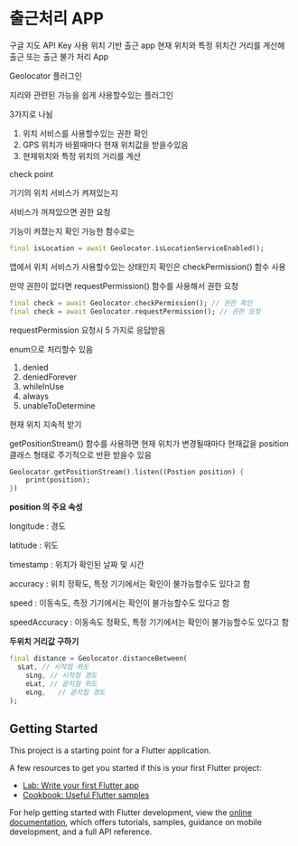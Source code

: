 # 출근처리 APP

구글 지도 API Key 사용 위치 기반 출근 app
현재 위치와 특정 위치간 거리를 계산해 출근 또는 출근 불가 처리 App

Geolocator 플러그인

지리와 관련된 가능을 쉽게 사용할수있는 플러그인

3가지로 나뉨

1. 위치 서비스를 사용할수있는 권한 확인
2. GPS 위치가 바뀔때마다 현재 위치값을 받을수있음
3. 현재위치와 특정 위치의 거리를 계산

check point

기기의 위치 서비스가 켜져있는지

서비스가 꺼져있으면 권한 요청

기능이 켜졌는지 확인 가능한 함수로는

```dart
final isLocation = await Geolocator.isLocationServiceEnabled();
```

앱에서 위치 서비스가 사용할수있는 상태인지 확인은 checkPermission() 함수 사용

만약 권한이 없다면 requestPermission() 함수를 사용해서 권한 요청

```dart
final check = await Geolocator.checkPermission(); // 권한 확인
final check = await Geolocator.requestPermission(); // 권한 요청
```

requestPermission 요청시 5 가지로 응답받음

enum으로 처리할수 있음

1. denied
2. deniedForever
3. whileInUse
4. always
5. unableToDetermine

현재 위치 지속적 받기

getPositionStream() 함수를 사용하면 현재 위치가 변경될때마다 현재값을 position 클래스 형태로 주기적으로 반환 받을수 있음

```dart
Geolocator.getPositionStream().listen((Postion position) {
	print(position);
})
```

**position 의 주요 속성**

longitude : 경도

latitude : 위도

timestamp : 위치가 확인된 날짜 및 시간

accuracy : 위치 정확도, 특정 기기에서는 확인이 불가능할수도 있다고 함

speed : 이동속도, 측정 기기에서는 확인이 불가능할수도 있다고 함

speedAccuracy : 이동속도 정확도, 특정 기기에서는 확인이 불가능할수도 있다고 함

**두위치 거리값 구하기**

```dart
final distance = Geolocator.distanceBetween(
  sLat, // 시작점 위도
	sLng, // 시작점 경도
	eLat, // 끝지점 위도
	eLng,	// 끝지점 경도
);
```

## Getting Started

This project is a starting point for a Flutter application.

A few resources to get you started if this is your first Flutter project:

- [Lab: Write your first Flutter app](https://docs.flutter.dev/get-started/codelab)
- [Cookbook: Useful Flutter samples](https://docs.flutter.dev/cookbook)

For help getting started with Flutter development, view the
[online documentation](https://docs.flutter.dev/), which offers tutorials,
samples, guidance on mobile development, and a full API reference.
